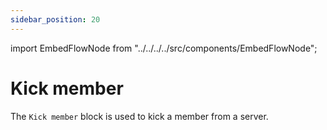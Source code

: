 ```yaml
---
sidebar_position: 20
---
```


import EmbedFlowNode from "../../../../src/components/EmbedFlowNode";

# Kick member

The `Kick member` block is used to kick a member from a server.

<EmbedFlowNode type="action_member_kick" />
